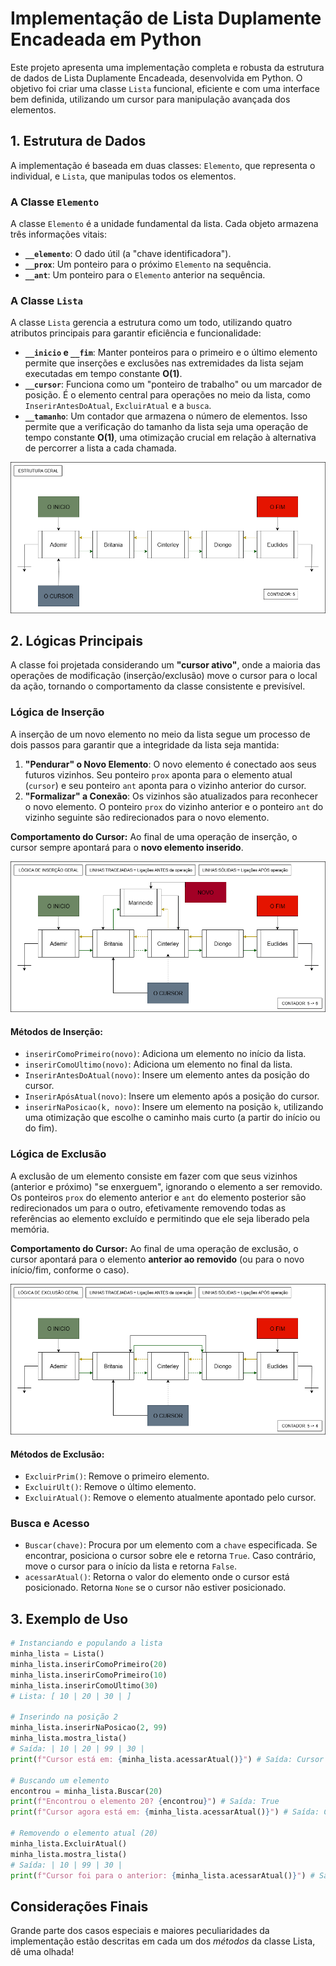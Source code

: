 # Implementação de Lista Duplamente Encadeada em Python

Este projeto apresenta uma implementação completa e robusta da estrutura de dados de Lista Duplamente Encadeada, desenvolvida em Python. O objetivo foi criar uma classe `Lista` funcional, eficiente e com uma interface bem definida, utilizando um cursor para manipulação avançada dos elementos.

## 1. Estrutura de Dados

A implementação é baseada em duas classes: `Elemento`, que representa o individual, e `Lista`, que manipulas todos os elementos.

### A Classe `Elemento`
A classe `Elemento` é a unidade fundamental da lista. Cada objeto armazena três informações vitais:
* **`__elemento`**: O dado útil (a "chave identificadora").
* **`__prox`**: Um ponteiro para o próximo `Elemento` na sequência.
* **`__ant`**: Um ponteiro para o `Elemento` anterior na sequência.

### A Classe `Lista`
A classe `Lista` gerencia a estrutura como um todo, utilizando quatro atributos principais para garantir eficiência e funcionalidade:

* **`__inicio` e `__fim`**: Manter ponteiros para o primeiro e o último elemento permite que inserções e exclusões nas extremidades da lista sejam executadas em tempo constante **O(1)**.
* **`__cursor`**: Funciona como um "ponteiro de trabalho" ou um marcador de posição. É o elemento central para operações no meio da lista, como `InserirAntesDoAtual`, `ExcluirAtual` e a `busca`.
* **`__tamanho`**: Um contador que armazena o número de elementos. Isso permite que a verificação do tamanho da lista seja uma operação de tempo constante **O(1)**, uma otimização crucial em relação à alternativa de percorrer a lista a cada chamada.

![Estrutura geral da Lista](./imagens/estrutura_geral_Lista.png)

## 2. Lógicas Principais

A classe foi projetada considerando um **"cursor ativo"**, onde a maioria das operações de modificação (inserção/exclusão) move o cursor para o local da ação, tornando o comportamento da classe consistente e previsível.

### Lógica de Inserção

A inserção de um novo elemento no meio da lista segue um processo de dois passos para garantir que a integridade da lista seja mantida:

1.  **"Pendurar" o Novo Elemento**: O novo elemento é conectado aos seus futuros vizinhos. Seu ponteiro `prox` aponta para o elemento atual (`cursor`) e seu ponteiro `ant` aponta para o vizinho anterior do cursor.
2.  **"Formalizar" a Conexão**: Os vizinhos são atualizados para reconhecer o novo elemento. O ponteiro `prox` do vizinho anterior e o ponteiro `ant` do vizinho seguinte são redirecionados para o novo elemento.

**Comportamento do Cursor:** Ao final de uma operação de inserção, o cursor sempre apontará para o **novo elemento inserido**.

![Lógica geral de Inserção](./imagens/inserçãoGeral.png)

#### Métodos de Inserção:
* `inserirComoPrimeiro(novo)`: Adiciona um elemento no início da lista.
* `inserirComoUltimo(novo)`: Adiciona um elemento no final da lista.
* `InserirAntesDoAtual(novo)`: Insere um elemento antes da posição do cursor.
* `InserirApósAtual(novo)`: Insere um elemento após a posição do cursor.
* `inserirNaPosicao(k, novo)`: Insere um elemento na posição `k`, utilizando uma otimização que escolhe o caminho mais curto (a partir do início ou do fim).

### Lógica de Exclusão

A exclusão de um elemento consiste em fazer com que seus vizinhos (anterior e próximo) "se enxerguem", ignorando o elemento a ser removido. Os ponteiros `prox` do elemento anterior e `ant` do elemento posterior são redirecionados um para o outro, efetivamente removendo todas as referências ao elemento excluído e permitindo que ele seja liberado pela memória.

**Comportamento do Cursor:** Ao final de uma operação de exclusão, o cursor apontará para o elemento **anterior ao removido** (ou para o novo início/fim, conforme o caso).

![Lógica geral de Exclusão](./imagens/exclusaoGeral.png)

#### Métodos de Exclusão:
* `ExcluirPrim()`: Remove o primeiro elemento.
* `ExcluirUlt()`: Remove o último elemento.
* `ExcluirAtual()`: Remove o elemento atualmente apontado pelo cursor.

### Busca e Acesso
* `Buscar(chave)`: Procura por um elemento com a `chave` especificada. Se encontrar, posiciona o cursor sobre ele e retorna `True`. Caso contrário, move o cursor para o início da lista e retorna `False`.
* `acessarAtual()`: Retorna o valor do elemento onde o cursor está posicionado. Retorna `None` se o cursor não estiver posicionado.

## 3. Exemplo de Uso

```python
# Instanciando e populando a lista
minha_lista = Lista()
minha_lista.inserirComoPrimeiro(20)
minha_lista.inserirComoPrimeiro(10)
minha_lista.inserirComoUltimo(30)
# Lista: [ 10 | 20 | 30 | ]

# Inserindo na posição 2
minha_lista.inserirNaPosicao(2, 99)
minha_lista.mostra_lista()
# Saída: | 10 | 20 | 99 | 30 | 
print(f"Cursor está em: {minha_lista.acessarAtual()}") # Saída: Cursor está em: 99

# Buscando um elemento
encontrou = minha_lista.Buscar(20)
print(f"Encontrou o elemento 20? {encontrou}") # Saída: True
print(f"Cursor agora está em: {minha_lista.acessarAtual()}") # Saída: Cursor está em: 20

# Removendo o elemento atual (20)
minha_lista.ExcluirAtual()
minha_lista.mostra_lista()
# Saída: | 10 | 99 | 30 | 
print(f"Cursor foi para o anterior: {minha_lista.acessarAtual()}") # Saída: Cursor foi para o anterior: 10
```

## Considerações Finais

Grande parte dos casos especiais e maiores peculiaridades da implementação estão descritas em cada um dos *métodos* da classe Lista, dê uma olhada!
